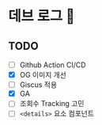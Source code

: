 # 데브 로그 📄

## TODO

- [ ] Github Action CI/CD
- [x] OG 이미지 개선
- [ ] Giscus 적용
- [x] GA
- [ ] 조회수 Tracking 고민
- [ ] `<details>` 요소 컴포넌트
